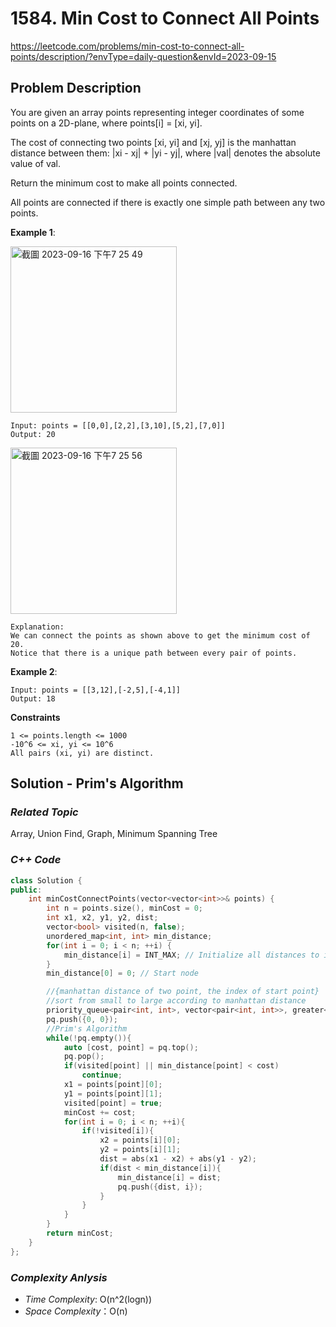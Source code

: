 # 1584. Min Cost to Connect All Points
https://leetcode.com/problems/min-cost-to-connect-all-points/description/?envType=daily-question&envId=2023-09-15


## Problem Description

You are given an array points representing integer coordinates of some points on a 2D-plane, where points[i] = [xi, yi].

The cost of connecting two points [xi, yi] and [xj, yj] is the manhattan distance between them: |xi - xj| + |yi - yj|, where |val| denotes the absolute value of val.

Return the minimum cost to make all points connected. 

All points are connected if there is exactly one simple path between any two points.


**Example 1**:

<img width="266" alt="截圖 2023-09-16 下午7 25 49" src="https://github.com/Eddiecc06/LeetCode/assets/18256877/d1e7faf4-1c81-4348-a1ba-4518ab80b778">

```
Input: points = [[0,0],[2,2],[3,10],[5,2],[7,0]]
Output: 20
```

<img width="266" alt="截圖 2023-09-16 下午7 25 56" src="https://github.com/Eddiecc06/LeetCode/assets/18256877/3dea473c-15c9-4a37-a2f0-6869608aec36">

```
Explanation: 
We can connect the points as shown above to get the minimum cost of 20.
Notice that there is a unique path between every pair of points.
```
**Example 2**:
```
Input: points = [[3,12],[-2,5],[-4,1]]
Output: 18
```

**Constraints**
```
1 <= points.length <= 1000
-10^6 <= xi, yi <= 10^6
All pairs (xi, yi) are distinct.
```

## Solution - Prim's Algorithm

### _Related Topic_
   Array, Union Find, Graph, Minimum Spanning Tree

### _C++ Code_
```cpp
class Solution {
public:
    int minCostConnectPoints(vector<vector<int>>& points) {
        int n = points.size(), minCost = 0;
        int x1, x2, y1, y2, dist;
        vector<bool> visited(n, false);
        unordered_map<int, int> min_distance;
        for(int i = 0; i < n; ++i) {
            min_distance[i] = INT_MAX; // Initialize all distances to infinity
        }
        min_distance[0] = 0; // Start node

        //{manhattan distance of two point, the index of start point}
        //sort from small to large according to manhattan distance
        priority_queue<pair<int, int>, vector<pair<int, int>>, greater<pair<int, int>>> pq;
        pq.push({0, 0});
        //Prim's Algorithm
        while(!pq.empty()){
            auto [cost, point] = pq.top();
            pq.pop();
            if(visited[point] || min_distance[point] < cost)
                continue;
            x1 = points[point][0];
            y1 = points[point][1];
            visited[point] = true;
            minCost += cost;
            for(int i = 0; i < n; ++i){
                if(!visited[i]){
                    x2 = points[i][0];
                    y2 = points[i][1];
                    dist = abs(x1 - x2) + abs(y1 - y2);
                    if(dist < min_distance[i]){
                        min_distance[i] = dist;
                        pq.push({dist, i});
                    }
                }
            }
        }
        return minCost;
    }
};
```

### _Complexity Anlysis_
- _Time Complexity_: O(n^2(logn))
- _Space Complexity_：O(n)
